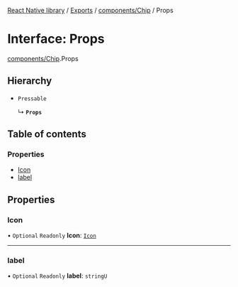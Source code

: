[React Native library](../index.md) / [Exports](../modules.md) / [components/Chip](../modules/components_Chip.md) / Props

# Interface: Props

[components/Chip](../modules/components_Chip.md).Props

## Hierarchy

- `Pressable`

  ↳ **`Props`**

## Table of contents

### Properties

- [Icon](components_Chip.Props.md#icon)
- [label](components_Chip.Props.md#label)

## Properties

### Icon

• `Optional` `Readonly` **Icon**: [`Icon`](icons_icons_common_types.Icon.md)

___

### label

• `Optional` `Readonly` **label**: `stringU`
